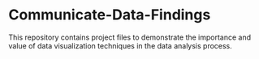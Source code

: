 # Communicate-Data-Findings
This repository contains project files to demonstrate the importance and value of data visualization techniques in the data analysis process.
